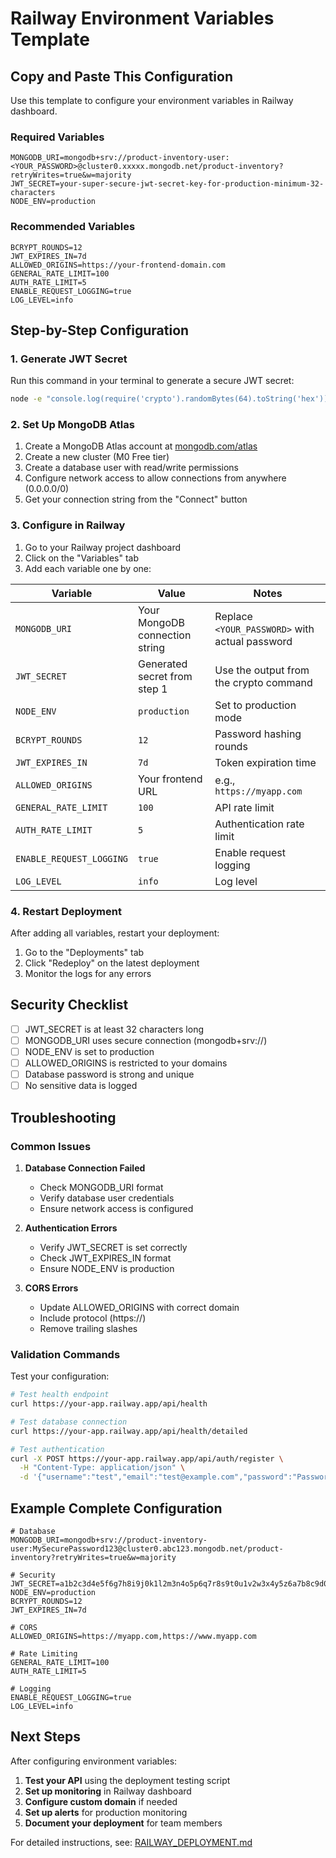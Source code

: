 # Railway Environment Variables Template

## Copy and Paste This Configuration

Use this template to configure your environment variables in Railway dashboard.

### Required Variables

```env
MONGODB_URI=mongodb+srv://product-inventory-user:<YOUR_PASSWORD>@cluster0.xxxxx.mongodb.net/product-inventory?retryWrites=true&w=majority
JWT_SECRET=your-super-secure-jwt-secret-key-for-production-minimum-32-characters
NODE_ENV=production
```

### Recommended Variables

```env
BCRYPT_ROUNDS=12
JWT_EXPIRES_IN=7d
ALLOWED_ORIGINS=https://your-frontend-domain.com
GENERAL_RATE_LIMIT=100
AUTH_RATE_LIMIT=5
ENABLE_REQUEST_LOGGING=true
LOG_LEVEL=info
```

## Step-by-Step Configuration

### 1. Generate JWT Secret

Run this command in your terminal to generate a secure JWT secret:

```bash
node -e "console.log(require('crypto').randomBytes(64).toString('hex'))"
```

### 2. Set Up MongoDB Atlas

1. Create a MongoDB Atlas account at [mongodb.com/atlas](https://www.mongodb.com/atlas)
2. Create a new cluster (M0 Free tier)
3. Create a database user with read/write permissions
4. Configure network access to allow connections from anywhere (0.0.0.0/0)
5. Get your connection string from the "Connect" button

### 3. Configure in Railway

1. Go to your Railway project dashboard
2. Click on the "Variables" tab
3. Add each variable one by one:

| Variable | Value | Notes |
|----------|-------|-------|
| `MONGODB_URI` | Your MongoDB connection string | Replace `<YOUR_PASSWORD>` with actual password |
| `JWT_SECRET` | Generated secret from step 1 | Use the output from the crypto command |
| `NODE_ENV` | `production` | Set to production mode |
| `BCRYPT_ROUNDS` | `12` | Password hashing rounds |
| `JWT_EXPIRES_IN` | `7d` | Token expiration time |
| `ALLOWED_ORIGINS` | Your frontend URL | e.g., `https://myapp.com` |
| `GENERAL_RATE_LIMIT` | `100` | API rate limit |
| `AUTH_RATE_LIMIT` | `5` | Authentication rate limit |
| `ENABLE_REQUEST_LOGGING` | `true` | Enable request logging |
| `LOG_LEVEL` | `info` | Log level |

### 4. Restart Deployment

After adding all variables, restart your deployment:

1. Go to the "Deployments" tab
2. Click "Redeploy" on the latest deployment
3. Monitor the logs for any errors

## Security Checklist

- [ ] JWT_SECRET is at least 32 characters long
- [ ] MONGODB_URI uses secure connection (mongodb+srv://)
- [ ] NODE_ENV is set to production
- [ ] ALLOWED_ORIGINS is restricted to your domains
- [ ] Database password is strong and unique
- [ ] No sensitive data is logged

## Troubleshooting

### Common Issues

1. **Database Connection Failed**
   - Check MONGODB_URI format
   - Verify database user credentials
   - Ensure network access is configured

2. **Authentication Errors**
   - Verify JWT_SECRET is set correctly
   - Check JWT_EXPIRES_IN format
   - Ensure NODE_ENV is production

3. **CORS Errors**
   - Update ALLOWED_ORIGINS with correct domain
   - Include protocol (https://)
   - Remove trailing slashes

### Validation Commands

Test your configuration:

```bash
# Test health endpoint
curl https://your-app.railway.app/api/health

# Test database connection
curl https://your-app.railway.app/api/health/detailed

# Test authentication
curl -X POST https://your-app.railway.app/api/auth/register \
  -H "Content-Type: application/json" \
  -d '{"username":"test","email":"test@example.com","password":"Password123"}'
```

## Example Complete Configuration

```env
# Database
MONGODB_URI=mongodb+srv://product-inventory-user:MySecurePassword123@cluster0.abc123.mongodb.net/product-inventory?retryWrites=true&w=majority

# Security
JWT_SECRET=a1b2c3d4e5f6g7h8i9j0k1l2m3n4o5p6q7r8s9t0u1v2w3x4y5z6a7b8c9d0e1f2g3h4i5j6k7l8m9n0o1p2q3r4s5t6u7v8w9x0y1z2
NODE_ENV=production
BCRYPT_ROUNDS=12
JWT_EXPIRES_IN=7d

# CORS
ALLOWED_ORIGINS=https://myapp.com,https://www.myapp.com

# Rate Limiting
GENERAL_RATE_LIMIT=100
AUTH_RATE_LIMIT=5

# Logging
ENABLE_REQUEST_LOGGING=true
LOG_LEVEL=info
```

## Next Steps

After configuring environment variables:

1. **Test your API** using the deployment testing script
2. **Set up monitoring** in Railway dashboard
3. **Configure custom domain** if needed
4. **Set up alerts** for production monitoring
5. **Document your deployment** for team members

For detailed instructions, see: [RAILWAY_DEPLOYMENT.md](./RAILWAY_DEPLOYMENT.md) 